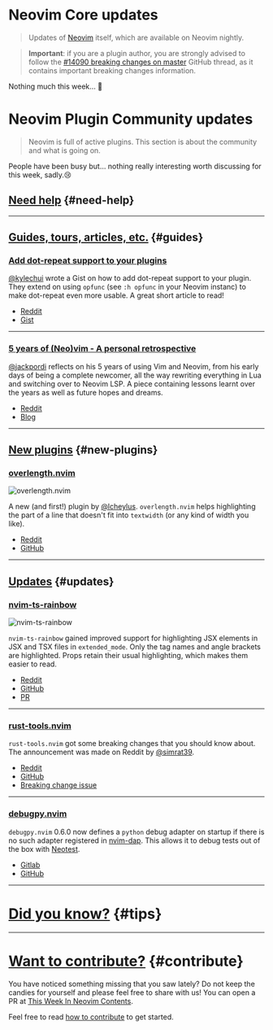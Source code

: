 # Neovim Core updates

> Updates of [Neovim](https://neovim.org) itself, which are available on Neovim nightly.

> **Important**: if you are a plugin author, you are strongly advised to follow the
> [#14090 breaking changes on master](https://github.com/neovim/neovim/issues/14090) GitHub thread, as it contains
> important breaking changes information.

Nothing much this week… 🤷

# Neovim Plugin Community updates

> Neovim is full of active plugins. This section is about the community and what is going on.

People have been busy but… nothing really interesting worth discussing for this week, sadly.😢

## [Need help](#need-help) {#need-help}

---

## [Guides, tours, articles, etc.](#guides) {#guides}

<h3 id="article-dot-repeat">
  <a href="#article-dot-repeat">
    <span class="icon-text">
      <span class="icon">
        <i class="fa-solid fa-book"></i>
      </span>
      <span>Add dot-repeat support to your plugins</span>
    </span>
  </a>
</h3>

[@kylechui] wrote a Gist on how to add dot-repeat support to your plugin. They extend on using `opfunc` (see
`:h opfunc` in your Neovim instanc) to make dot-repeat even more usable. A great short article to read!

- [Reddit](https://www.reddit.com/r/neovim/comments/wkqkzf/adding_dotrepeat_to_plugins/)
- [Gist](https://gist.github.com/kylechui/a5c1258cd2d86755f97b10fc921315c3)

---

<h3 id="article-5-years-retro">
  <a href="#article-5-years-retro">
    <span class="icon-text">
      <span class="icon">
        <i class="fa-solid fa-book"></i>
      </span>
      <span>5 years of (Neo)vim - A personal retrospective</span>
    </span>
  </a>
</h3>

[@jackpordi] reflects on his 5 years of using Vim and Neovim, from his early days of being a complete newcomer, all the
way rewriting everything in Lua and switching over to Neovim LSP. A piece containing lessons learnt over the years as
well as future hopes and dreams.

- [Reddit](https://www.reddit.com/r/neovim/comments/wmn6on/5_years_of_neovim_a_personal_retrospective/)
- [Blog](https://jackpordi.com/posts/5-years-of-vim-retro)

---

## [New plugins](#new-plugins) {#new-plugins}

<h3 id="new-overlength.nvim">
  <a href="#new-overlength.nvim">
    <span class="icon-text">
      <span class="icon">
        <i class="fa-solid fa-book"></i>
      </span>
      <span>overlength.nvim</span>
    </span>
  </a>
</h3>

![overlength.nvim](https://user-images.githubusercontent.com/506592/183854699-81a73232-01c2-4b5a-8ce8-33f8ff1deafe.png)

A new (and first!) plugin by [@lcheylus]. `overlength.nvim` helps highlighting the part of a line that doesn't fit into
`textwidth` (or any kind of width you like).

- [Reddit](https://www.reddit.com/r/neovim/comments/wk2eja/overlengthnvim_plugin_to_highlight_the_part_of_a/)
- [GitHub](https://github.com/lcheylus/overlength.nvim)

---

## [Updates](#updates) {#updates}

<h3 id="update-nvim-ts-rainbow">
  <a href="#update-nvim-ts-rainbow">
    <span class="icon-text">
      <span class="icon">
        <i class="fa-solid fa-book"></i>
      </span>
      <span>nvim-ts-rainbow</span>
    </span>
  </a>
</h3>

![nvim-ts-rainbow](https://user-images.githubusercontent.com/889383/183246789-1f322e79-aca2-499b-979e-2ff81feeefc6.png)

`nvim-ts-rainbow` gained improved support for highlighting JSX elements in JSX and TSX files in `extended_mode`. Only
the tag names and angle brackets are highlighted. Props retain their usual highlighting, which makes them easier to
read.

- [Reddit](https://www.reddit.com/r/neovim/comments/wj35b4/nvimtsrainbow_improved_highlighting_of_jsx/)
- [GitHub](https://github.com/p00f/nvim-ts-rainbow)
- [PR](https://github.com/p00f/nvim-ts-rainbow/pull/125)

---

<h3 id="update-rust-tools.nvim">
  <a href="#update-rust-tools.nvim">
    <span class="icon-text">
      <span class="icon">
        <i class="fa-solid fa-book"></i>
      </span>
      <span>rust-tools.nvim</span>
    </span>
  </a>
</h3>

`rust-tools.nvim` got some breaking changes that you should know about. The announcement was made on Reddit by [@simrat39].

- [Reddit](https://www.reddit.com/r/neovim/comments/wjo1z3/rusttools_breaking_changes)
- [GitHub](https://github.com/simrat39/rust-tools.nvim)
- [Breaking change issue](https://github.com/simrat39/rust-tools.nvim/issues/232)

---

<h3 id="update-debugpy.nvim">
  <a href="#update-debugpy.nvim">
    <span class="icon-text">
      <span class="icon">
        <i class="fa-solid fa-book"></i>
      </span>
      <span>debugpy.nvim</span>
    </span>
  </a>
</h3>

`debugpy.nvim` 0.6.0 now defines a `python` debug adapter on startup if there is no such adapter registered in
[nvim-dap](https://github.com/mfussenegger/nvim-dap). This allows it to debug tests out of the box with
[Neotest](https://github.com/nvim-neotest/neotest).

- [Gitlab](https://gitlab.com/HiPhish/debugpy.nvim)
- [GitHub](https://github.com/HiPhish/debugpy.nvim)

---

# [Did you know?](#tips) {#tips}

---

# [Want to contribute?](#contribute) {#contribute}

You have noticed something missing that you saw lately? Do not keep the candies for yourself and please feel free to
share with us! You can open a PR at [This Week In Neovim Contents](https://github.com/phaazon/this-week-in-neovim-contents).

Feel free to read [how to contribute](https://github.com/phaazon/this-week-in-neovim-contents#how-to-contribute)
to get started.

[@lcheylus]: https://github.com/lcheylus
[@simrat39]: https://github.com/simrat39
[@kylechui]: https://gist.github.com/kylechui
[@jackpordi]: https://gist.github.com/jackpordi
